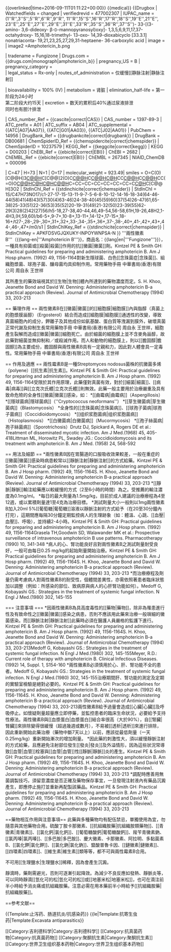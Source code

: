 {{overlinked|time=2016-09-11T01:11:22+00:00}}
{{medical}}
{{Drugbox
| Watchedfields = changed
| verifiedrevid = 477002307
| IUPAC_name = (1''R'',3''S'',5''R'',6''R'',9''R'', 11''R'',15''S'',16''R'',17''R'',18''S'',19''E'',21''E'', 23''E'',25''E'',27''E'',29''E'',31''E'',33''R'',35''S'',36''R'',37''S'')- 33-[(3-amino- 3,6-dideoxy- β-<small>D</small>-mannopyranosyl)oxy]- 1,3,5,6,9,11,17,37-octahydroxy- 15,16,18-trimethyl- 13-oxo- 14,39-dioxabicyclo [33.3.1] nonatriaconta- 19,21,23,25,27,29,31-heptaene- 36-carboxylic acid
| image =
| image2 =Amphotericin_b.png

<!--Clinical data-->
| tradename = Fungizone
| Drugs.com = {{drugs.com|monograph|amphotericin_b}}
| pregnancy_US = B
| pregnancy_category =  
| legal_status = Rx-only
| routes_of_administration = 仅缓慢[[静脉注射|静脉注射]]

<!--Pharmacokinetic data-->
| bioavailability = 100% (IV)
| metabolism = 肾脏
| elimination_half-life = 第一阶段为24小时<br/> 第二阶段大约15天
| excretion = 数天的累积后40%通过尿液排泄<br/> 同时也有胆汁排泄

<!--Identifiers-->
| CAS_number_Ref = {{cascite|correct|CAS}}
| CAS_number = 1397-89-3
| ATC_prefix = A01
| ATC_suffix = AB04
| ATC_supplemental =  {{ATC|A07|AA07}}, {{ATC|G01|AA03}}, {{ATC|J02|AA01}}
| PubChem = 14956
| DrugBank_Ref = {{drugbankcite|correct|drugbank}}
 | DrugBank = DB00681
| ChemSpiderID_Ref = {{chemspidercite|correct|chemspider}}
| ChemSpiderID = 10237579
| KEGG_Ref = {{keggcite|correct|kegg}}
| KEGG = D00203
| ChEBI_Ref = {{ebicite|correct|EBI}}
| ChEBI = 2682
| ChEMBL_Ref = {{ebicite|correct|EBI}}
| ChEMBL = 267345
| NIAID_ChemDB = 000096

<!--Chemical data-->
 | C=47 | H=73 | N=1 | O=17 
| molecular_weight = 923.49| smiles = O=C(O)[C@@H]3[C@@H](O)C[C@@]2(O)C[C@@H](O)C[C@@H](O)[C@H](O)CC[C@@H](O)C[C@@H](O)CC(=O)O[C@@H](C)[C@H](C)[C@H](O)[C@@H](C)C=CC=CC=CC=CC=CC=CC=C[C@H](O[C@@H]1O[C@H](C)[C@@H](O)[C@H](N)[C@@H]1O)C[C@@H]3O2
| StdInChI_Ref = {{stdinchicite|correct|chemspider}}
| StdInChI = 1S/C47H73NO17/c1-27-17-15-13-11-9-7-5-6-8-10-12-14-16-18-34(64-46-44(58)41(48)43(57)30(4)63-46)24-38-40(45(59)60)37(54)26-47(61,65-38)25-33(51)22-36(53)35(52)20-19-31(49)21-32(50)23-39(55)62-29(3)28(2)42(27)56/h5-18,27-38,40-44,46,49-54,56-58,61H,19-26,48H2,1-4H3,(H,59,60)/b6-5+,9-7+,10-8+,13-11+,14-12+,17-15+,18-16+/t27-,28-,29-,30+,31+,32+,33-,34-,35+,36+,37-,38-,40+,41-,42+,43+,44-,46-,47+/m0/s1
| StdInChIKey_Ref = {{stdinchicite|correct|chemspider}}
| StdInChIKey = APKFDSVGJQXUKY-INPOYWNPSA-N
}}
'''兩性黴素B'''（{{lang-en|'''Amphotericin B'''}}，商品名：{{lang|en|'''Fungizone'''}}），一種具有抑菌或[[殺菌|殺菌]]作用的抗[[黴菌|黴菌]]劑。<ref name="[1]">Kintzel PE & Smith GH: Practical guidelines for preparing and administering amphotericin B. Am J Hosp pharm. (1992) 49, 1156-1164</ref>對新生隱球菌、白色[[念珠菌症|念珠菌]]、組織胞漿菌、球孢子菌、釀母菌均具抑制作用。<ref>常用藥物手冊 中華書局(香港)有限公司 周自永 王世祥</ref>

其所產生的藥效端視其於[[生物|生物]]體內所達到的藥物濃度而定。<ref name="[2]">S. H. Khoo, Jeanette Bond and David W. Denning: Administering amphotericin B-a practical approach (Review). Journal of Antimicrobial Chemotherapy (1994) 33, 203-213</ref>

== 藥理作用 ==
兩性黴素B在[[黴菌|黴菌]]的[[細胞膜|細胞膜]]內與脂醇（真菌上的胞漿膜甾醇）（Ergosterol）結合而造成[[細胞膜|細胞膜]]通透性的改變，導致真菌細胞內的成分，鉀離子及其他成份如氨基酸、蛋白質等洩漏到膜外，破壞真菌正常代謝及抑制生長<ref>常用藥物手冊 中華書局(香港)有限公司 周自永 王世祥</ref>，細胞產生裂解而造成[[黴菌|黴菌]]細胞死亡。由於細菌的細胞膜上並不含麥角甾醇，故此藥對細菌並無抑制和／或殺滅作用。而人和動物的細胞膜上，則以[[膽固醇|膽固醇]]為主要成份，膽固醇與兩性黴素B具有一定親和力，因此對人體會具一定毒性。<ref>常用藥物手冊 中華書局(香港)有限公司 周自永 王世祥</ref>

== 作用及適應 ==
兩性霉素B是一種Streptomyces nodosus菌株的抗黴菌多烯（polyene）[[抗生素|抗生素]]。<ref name="[1]">Kintzel PE & Smith GH: Practical guidelines for preparing and administering amphotericin B. Am J Hosp pharm. (1992) 49, 1156-1164</ref>受限於其作用原理，此藥僅對真菌有效，對於[[細菌|細菌]]、[[病毒|病毒]]與[[立克次氏體|立克次氏體]]則無效。此藥一般主要用於治療嚴重及具有致命危險的全身性[[黴菌|黴菌]]感染，如：
*[[曲霉病|曲霉病]]（Aspergillosis）
*[[隱球菌病|隱球菌病]]（''Cryptococcus neoformans''）
*[[芽生黴菌病|芽生黴菌病]]（Blastomycosis）
*全身性的[[念珠菌病|念珠菌病]]、[[球孢子菌病|球孢子菌病]]（Coccidioidomycosis）
*[[组织浆胞菌病|组织浆胞菌病]]（Histoplasmosis）
*[[白黴菌病|白黴菌病]]（Mucormycosis）
*[[孢子絲菌病|孢子絲菌病]]（Sporotrichosis）<ref name="[3]">Drutz DJ, Spickard A, Rogers DE et al.: Treatment of disseminated mycotic infection. Am J Med.(1968) 45, 405-418</ref><ref name="[4]">Littman ML, Horowitz PL, Swadey JG.: Coccidioidomycosis and its treatment with amphotericin B. Am J Med. (1958) 24, 568-592
</ref>

== 用法及細節 ==
*兩性黴素B因在胃腸道的口服吸收效果較差，一般在重症的[[黴菌|黴菌]]感染時病患較常以[[靜脈注射|靜脈注射]]的方式給藥。<ref name="[1]">Kintzel PE & Smith GH: Practical guidelines for preparing and administering amphotericin B. Am J Hosp pharm. (1992) 49, 1156-1164</ref><ref name="[2]">S. H. Khoo, Jeanette Bond and David W. Denning: Administering amphotericin B-a practical approach (Review). Journal of Antimicrobial Chemotherapy (1994) 33, 203-213</ref>
*[[靜脈|靜脈]]輸注給藥應以較緩慢的方式（2至6小時的時間）為之。受推薦的輸注濃度為0.1mg/ml。
*每日的最大劑量為1.5mg/kg，目前於成人建議的治療療程為4至12週，或以累積劑量達1至4克為治療目標。
*測試劑量大小一般則以1mg兩性黴素B加入20ml 5%[[葡萄糖|葡萄糖]]溶液以靜脈注射的方式給予（在20至30分鐘內打完），這期間應每隔30分鐘定期監控病人的生理跡象（如：體溫、心跳、[[血壓|血壓]]、呼吸），並持續2-4小時。<ref name="[1]">Kintzel PE & Smith GH: Practical guidelines for preparing and administering amphotericin B. Am J Hosp pharm. (1992) 49, 1156-1164</ref><ref name="[7]">Grasela TH,Goodwin SD, Walawander MK et al.: Prospective surveillance of intravenous amphotericin B use patterns. Pharmacotherapy (1990) 10, 341-348</ref>
*病人的心、腎功能良好且對兩性黴素B之測試劑量耐受良好，一般可由每日0.25 mg/kg的起始劑量開始治療。<ref name="[1]">Kintzel PE & Smith GH: Practical guidelines for preparing and administering amphotericin B. Am J Hosp pharm. (1992) 49, 1156-1164</ref><ref name="[2]">S. H. Khoo, Jeanette Bond and David W. Denning: Administering amphotericin B-a practical approach (Review). Journal of Antimicrobial Chemotherapy (1994) 33, 203-213</ref>
*而治療療程及劑量仍需考慮病人對兩性黴素B的耐受性，個體間差異性，亦需依照著患者臨床狀態加以調整（例如：所感染的部位、致病原與病人的心肝腎功能如何）。<ref name="[5]">Medoff G, Kobayashi GS.: Strategies in the treatment of systemic fungal infection. N Engl J Med.(1980) 302, 145-155</ref>

=== 注意事項 ===
*因兩性黴素B為具高度毒性的[[藥物|藥物]]，除非為罹患進行性及有致命性之[[黴菌|黴菌]]感染之病患，否則不應該用此藥來治療一般瑣細的黴菌感染。而[[靜脈注射|靜脈注射]]此藥時必須在醫護人員嚴格的監護下進行。<ref name="[1]">Kintzel PE & Smith GH: Practical guidelines for preparing and administering amphotericin B. Am J Hosp pharm. (1992) 49, 1156-1164</ref><ref name="[2]">S. H. Khoo, Jeanette Bond and David W. Denning: Administering amphotericin B-a practical approach (Review). Journal of Antimicrobial Chemotherapy (1994) 33, 203-213</ref><ref name="[5]">Medoff G, Kobayashi GS.: Strategies in the treatment of systemic fungal infection. N Engl J Med.(1980) 302, 145-155</ref><ref name="[6]">Meyer, R.D.: Current role of therapy with amphotericin B. Clinical Infectious Diseases. (1992) 14, Suppl. 1, S154-160</ref>
*兩性黴素B必須慎用於心、肝、腎功能不全的患者。<ref name="[5]">Medoff G, Kobayashi GS.: Strategies in the treatment of systemic fungal infection. N Engl J Med.(1980) 302, 145-155</ref>治療期間肝、腎功能的測定及定期的實驗室檢驗是絕對必要的。<ref name="[1]">Kintzel PE & Smith GH: Practical guidelines for preparing and administering amphotericin B. Am J Hosp pharm. (1992) 49, 1156-1164</ref><ref name="[2]">S. H. Khoo, Jeanette Bond and David W. Denning: Administering amphotericin B-a practical approach (Review). Journal of Antimicrobial Chemotherapy (1994) 33, 203-213</ref>兩性黴素B給予過量會造成[[心臟|心臟]]及呼吸停止。如懷疑劑量超量應立即停藥，並監控患者的臨床生命狀況，必要給予支持性療法。兩性黴素B與[[血漿蛋白|血漿蛋白]]結合率很高（大於90%），自[[腎臟|腎臟]]來排除變得很緩慢（超過幾週或數月），不易被[[透析|透析]]來進行排除，因此重新開始此藥治療（藥物中斷7天以上）以前，應該從最低劑量（一天0.25mg/kg）重新開始漸次的增加劑量。
*因此藥的刺激性大，須以緩慢靜脈注射的方式給藥，且應避免注射部位發生[[發炎|發炎]]及外溢情形，因為這些狀況常導致[[血管|血管]]栓塞與[[血管|血管]]性[[靜脈|靜脈]]炎的產生。<ref name="[1]">Kintzel PE & Smith GH: Practical guidelines for preparing and administering amphotericin B. Am J Hosp pharm. (1992) 49, 1156-1164</ref><ref name="[2]">S. H. Khoo, Jeanette Bond and David W. Denning: Administering amphotericin B-a practical approach (Review). Journal of Antimicrobial Chemotherapy (1994) 33, 203-213</ref>
*調配時應善用無菌調製技巧，須留意濃度是否正確及藥物保存事宜，一旦發現注射液內有藥品沉澱產生，即應停止施打並重新再配製該藥品。<ref name="[1]">Kintzel PE & Smith GH: Practical guidelines for preparing and administering amphotericin B. Am J Hosp pharm. (1992) 49, 1156-1164</ref><ref name="[2]">S. H. Khoo, Jeanette Bond and David W. Denning: Administering amphotericin B-a practical approach (Review). Journal of Antimicrobial Chemotherapy (1994) 33, 203-213</ref>

==藥物相互作用與注意事項==
此藥與多種藥物均有配伍禁忌，單獨使用為宜，勿隨意與其他藥物合用。硫酸丁胺卡那黴素、[[抗組織胺藥|抗組織胺類藥物]]、[[青黴素|青黴素]]、[[氯化鈣|氯化鈣]]、[[葡萄糖酸鈣|葡萄糖酸鈣]]、羧苄青黴素鈉、[[氯丙嗪|氯丙嗪]]、[[多巴胺|多巴胺]]、慶大黴素、卡那黴素、阿拉明、多黏菌素B、[[氯化鉀|氯化鉀]]、[[氯化鈉|氯化鈉]]、盬酸普魯卡因、[[鏈黴素|鏈黴素]]、[[四環素|四環素]]、[[維生素|維生素]]類等等，都不可與兩性霉素B合用。

不可用[[生理鹽水|生理鹽水]]稀釋，因為會產生沉澱。

靜滴時，藥劑需避光，否則可逐漸引起降效。為減少不良反應如發熱、靜脈炎等，可以同時靜滴[[氫化可的松|氫化可的松]]或[[地塞米松|地塞米松]]，也可在滴注前半小時給予消炎痛或抗組織胺藥。注意必需在用本藥前半小時給予[[抗組織胺藥|抗組織胺藥]]。

==参考文献==
<div class="references-small">
<references />
</div>

{{Template:止泻药、肠道抗炎/抗感染药}}
{{le|Template:抗寄生虫药|Template:Excavata antiparasitics}}

[[Category:吉利德科学|Category:吉利德科学]]
[[Category:抗真菌药物|Category:抗真菌药物]]
[[Category:聚酮抗生素|Category:聚酮抗生素]]
[[Category:世界卫生组织基本药物|Category:世界卫生组织基本药物]]
